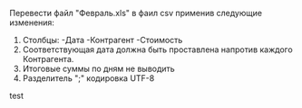 Перевести файл "Февраль.xls" в фаил csv применив следующие изменения: 
1. Столбцы:
-Дата
-Контрагент
-Стоимость 
2. Соответствующая дата должна быть проставлена напротив каждого Контрагента. 
3. Итоговые суммы по дням не выводить
4. Разделитель ";" кодировка UTF-8

test
